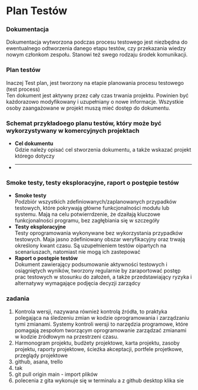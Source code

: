 # Plan Testów

### Dokumentacja

Dokumentacja wytworzona podczas procesu testowego jest niezbędna do ewentualnego odtworzenia danego etapu testów, czy przekazania wiedzy nowym członkom zespołu. Stanowi też swego rodzaju środek komunikacji.

### Plan testów
Inaczej Test plan, jest tworzony na etapie planowania procesu testowego (test process)
<br/>
Ten dokument jest aktywny przez cały czas trwania projektu. Powinien być każdorazowo modyfikowany i uzupełniany o nowe informacje. Wszystkie osoby zaangażowane w projekt muszą mieć dostęp do dokumentu.

### Schemat przykładoego planu testów, który może być wykorzystywany w komercyjnych projektach

- **Cel dokumentu**<br/>Gdzie należy opisać cel stworzenia dokumentu, a także wskazać projekt którego dotyczy
- ****

### Smoke testy, testy eksploracyjne, raport o postępie testów

- **Smoke testy**<br/>Podzbiór wszystkich zdefiniowanych/zaplanowanych przypadków testowych, które pokrywają główne funkcjonalności modułu lub systemu. Mają na celu potwierrdzenie, że dzaiłają kluczowe funkcjonalności programu, bez zagłębiania się w szczegóły
- **Testy eksploracyjne**<br/>Testy oprogramowania wykonywane bez wykorzystania przypadków testowych. Maja jasno zdefiniowany obszar weryfikacyjny oraz trwają określony kwant czasu. Są uzupełnieniem testów oipartych na scenariuszach, natomiast nie mogą ich zastepować
- **Raport o postępie testów**<br/>Dokument zawierający podsumowanie aktywności testowych i osiągniętych wyników, tworzony regularnie by zaraportować postęp prac testowych w stosunku do założeń, a także przedstawiający ryzyka i alternatywy wymagające podjęcia decyzji zarządcy

### zadania
1. Kontrola wersji, nazywana również kontrolą źródła, to praktyka polegająca na śledzeniu zmian w kodzie oprogramowania i zarządzaniu tymi zmianami. Systemy kontroli wersji to narzędzia programowe, które pomagają zespołom tworzącym oprogramowanie zarządzać zmianami w kodzie źródłowym na przestrzeni czasu.
2. Harmonogram projektu, budżety projektowe, karta projektu, zasoby projektu, raporty projektowe, ścieżka akceptacji, portfele projetkowe, przeglądy projektowe
3. github, asana, trello
4. tak
5. git pull origin main - import plików
6. polecenia z gita wykonuje się w terminalu a z github desktop klika sie